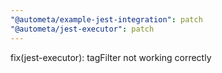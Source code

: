 ```yaml
---
"@autometa/example-jest-integration": patch
"@autometa/jest-executor": patch
---
```


fix(jest-executor): tagFilter not working correctly
